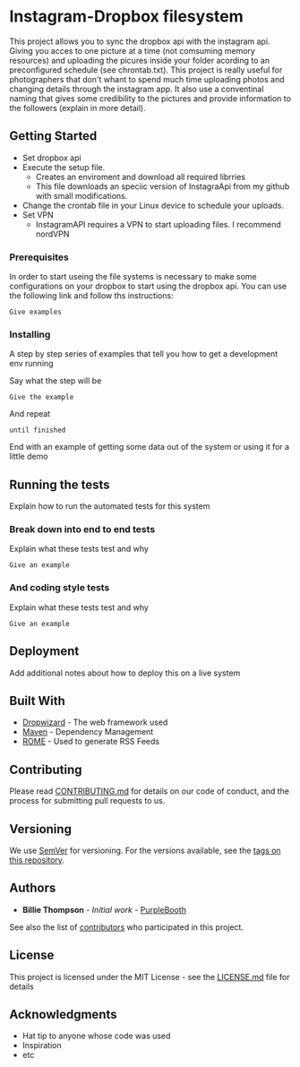 # Instagram-Dropbox filesystem

This project allows you to sync the dropbox api with the instagram api. Giving you acces to one picture at a time (not comsuming memory resources) and uploading the picures inside your folder acording to an preconfigured schedule (see chrontab.txt). This project is really useful for photographers that don't whant to spend much time uploading photos and changing details through the instagram app. It also use a conventinal naming that gives some credibility to the pictures and provide information to the followers (explain in more detail).  


## Getting Started
* Set dropbox api
* Execute the setup file.
	* Creates an enviroment and download all required librries
	* This file downloads an speciic version of InstagraApi from my github with small modifications.
* Change the crontab file in your Linux device to schedule your uploads.
* Set VPN
	* InstagramAPI requires a VPN to start uploading files. I recommend nordVPN




### Prerequisites

In order to start useing the file systems is necessary to make some configurations on your dropbox to start using
the dropbox api. You can use the following link and follow ths instructions:
```
Give examples

```

### Installing

A step by step series of examples that tell you how to get a development env running

Say what the step will be

```
Give the example
```

And repeat

```
until finished
```

End with an example of getting some data out of the system or using it for a little demo

## Running the tests

Explain how to run the automated tests for this system

### Break down into end to end tests

Explain what these tests test and why

```
Give an example
```

### And coding style tests

Explain what these tests test and why

```
Give an example
```

## Deployment

Add additional notes about how to deploy this on a live system

## Built With

* [Dropwizard](http://www.dropwizard.io/1.0.2/docs/) - The web framework used
* [Maven](https://maven.apache.org/) - Dependency Management
* [ROME](https://rometools.github.io/rome/) - Used to generate RSS Feeds

## Contributing

Please read [CONTRIBUTING.md](https://gist.github.com/PurpleBooth/b24679402957c63ec426) for details on our code of conduct, and the process for submitting pull requests to us.

## Versioning

We use [SemVer](http://semver.org/) for versioning. For the versions available, see the [tags on this repository](https://github.com/your/project/tags). 

## Authors

* **Billie Thompson** - *Initial work* - [PurpleBooth](https://github.com/PurpleBooth)

See also the list of [contributors](https://github.com/your/project/contributors) who participated in this project.

## License

This project is licensed under the MIT License - see the [LICENSE.md](LICENSE.md) file for details

## Acknowledgments

* Hat tip to anyone whose code was used
* Inspiration
* etc